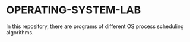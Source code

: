 # OPERATING-SYSTEM-LAB
In this repository, there are programs of different OS process scheduling algorithms.
